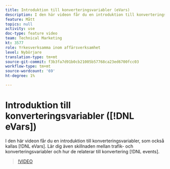 ```yaml
---
title: Introduktion till konverteringsvariabler (eVars)
description: I den här videon får du en introduktion till konverteringsvariabler, som också kallas"eVars". Lär dig även skillnaden mellan trafik- och konverteringsvariabler och hur de relaterar till konverteringshändelser.
feature: Mått
topics: null
activity: use
doc-type: feature video
team: Technical Marketing
kt: 3577
role: Yrkesverksamma inom affärsverksamhet
level: Nybörjare
translation-type: tm+mt
source-git-commit: f3b3fa7d91b0cb21005b57768ca23ed6700fcc03
workflow-type: tm+mt
source-wordcount: '69'
ht-degree: 1%

---
```



# Introduktion till konverteringsvariabler ([!DNL eVars])

I den här videon får du en introduktion till konverteringsvariabler, som också kallas [!DNL eVars]. Lär dig även skillnaden mellan trafik- och konverteringsvariabler och hur de relaterar till konvertering [!DNL events].

>[!VIDEO](https://video.tv.adobe.com/v/28759/?quality=12)
